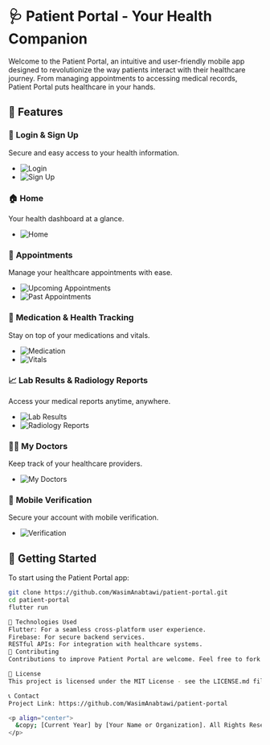 # 🩺 Patient Portal - Your Health Companion

Welcome to the Patient Portal, an intuitive and user-friendly mobile app designed to revolutionize the way patients interact with their healthcare journey. From managing appointments to accessing medical records, Patient Portal puts healthcare in your hands.

## 🌟 Features

### 🚪 **Login & Sign Up**
Secure and easy access to your health information.
- ![Login](screenshots/login.png) 
- ![Sign Up](screenshots/sign_up.png)

### 🏠 **Home**
Your health dashboard at a glance.
- ![Home](screenshots/home.png)

### 📅 **Appointments**
Manage your healthcare appointments with ease.
- ![Upcoming Appointments](screenshots/upcoming_appointments.png)
- ![Past Appointments](screenshots/past_appointments.png)

### 💊 **Medication & Health Tracking**
Stay on top of your medications and vitals.
- ![Medication](screenshots/medication.png)
- ![Vitals](screenshots/vitals.png)

### 📈 **Lab Results & Radiology Reports**
Access your medical reports anytime, anywhere.
- ![Lab Results](screenshots/lab_results.png)
- ![Radiology Reports](screenshots/rad_reports.png)

### 👨‍⚕️ **My Doctors**
Keep track of your healthcare providers.
- ![My Doctors](screenshots/my_doctors.png)

### 📱 **Mobile Verification**
Secure your account with mobile verification.
- ![Verification](screenshots/verification.png)

## 🚀 Getting Started

To start using the Patient Portal app:

```bash
git clone https://github.com/WasimAnabtawi/patient-portal.git
cd patient-portal
flutter run

🧰 Technologies Used
Flutter: For a seamless cross-platform user experience.
Firebase: For secure backend services.
RESTful APIs: For integration with healthcare systems.
🤝 Contributing
Contributions to improve Patient Portal are welcome. Feel free to fork this repository and submit your pull requests.

📄 License
This project is licensed under the MIT License - see the LICENSE.md file for details.

📞 Contact
Project Link: https://github.com/WasimAnabtawi/patient-portal

<p align="center">
  &copy; [Current Year] by [Your Name or Organization]. All Rights Reserved.
</p>
```
